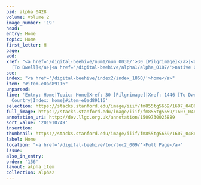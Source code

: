 ```yaml
---
pid: alpha_0428
volume: Volume 2
image_number: '19'
head:
entry: Home
topic: Home
first_letter: H
page:
add:
xref: "<a href='/digital-beehive/num1/num_0030/'>30 [Pilgrimage]</a>|<a href='/digital-beehive/num6/num_2113/'>1446
  [To Dwell]</a>|<a href='/digital-beehive/alpha1/alpha_0187/'>native Country</a>"
see:
index: "<a href='/digital-beehive/index2/index_1860/'>home</a>"
item: "#item-e0ad89116"
unparsed:
line: 'Entry: Home|Topic: Home|Xref: 30 [Pilgrimage]|Xref: 1446 [To Dwell]|Xref: native
  Country|Index: home|#item-e0ad89116'
selection: https://stacks.stanford.edu/image/iiif/fm855tg5659/1607_0486/300,749,3109,414/full/0/default.jpg
full_image: https://stacks.stanford.edu/image/iiif/fm855tg5659/1607_0486/full/full/0/default.jpg
annotation_uri: http://dev.llgc.org.uk/annotation/1509730025889
sort_value: '201910749'
insertion:
thumbnail: https://stacks.stanford.edu/image/iiif/fm855tg5659/1607_0486/300,749,600,180/250,/0/default.jpg
label: Home
location: "<a href='/digital-beehive/toc/toc2_009/'>Full Page</a>"
issue:
also_in_entry:
order: '156'
layout: alpha_item
collection: alpha2
---
```

